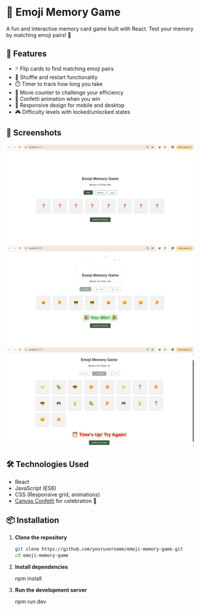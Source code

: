 # 🧠 Emoji Memory Game

A fun and interactive memory card game built with React. Test your memory by matching emoji pairs! 🎯

## 🚀 Features

- 🃏 Flip cards to find matching emoji pairs
- 🔄 Shuffle and restart functionality
- ⏱️ Timer to track how long you take
- 🧮 Move counter to challenge your efficiency
- 🎉 Confetti animation when you win
- 📱 Responsive design for mobile and desktop
- 🎮 Difficulty levels with locked/unlocked states

## 📸 Screenshots

![Game Preview](./src/assets//game-preview.png)
![Game Win](./src/assets//game-win.png)
![Time Up](./src/assets//game-time-up.png)

## 🛠️ Technologies Used

- React
- JavaScript (ES6)
- CSS (Responsive grid, animations)
- [Canvas Confetti](https://www.npmjs.com/package/canvas-confetti) for celebration 🎊

## 📦 Installation

1. **Clone the repository**

   ```bash
   git clone https://github.com/yourusername/emoji-memory-game.git
   cd emoji-memory-game
   ```

2. **Install dependencies**

   npm install

3. **Run the development server**

   npm run dev
